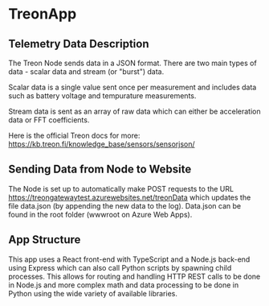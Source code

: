 # TreonApp

## Telemetry Data Description
The Treon Node sends data in a JSON format. There are two main types of data - scalar data and stream (or "burst") data. 

Scalar data is a single value sent once per measurement and includes data such as battery voltage and tempurature measurements.

Stream data is sent as an array of raw data which can either be acceleration data or FFT coefficients.

Here is the official Treon docs for more: https://kb.treon.fi/knowledge_base/sensors/sensorjson/

## Sending Data from Node to Website

The Node is set up to automatically make POST requests to the URL https://treongatewaytest.azurewebsites.net/treonData which updates the file data.json (by appending the new data to the log). Data.json can be found in the root folder (wwwroot on Azure Web Apps). 

## App Structure
This app uses a React front-end with TypeScript and a Node.js back-end using Express which can also call Python scripts by spawning child processes. This allows for routing and handling HTTP REST calls to be done in Node.js and more complex math and data processing to be done in Python using the wide variety of available libraries.
